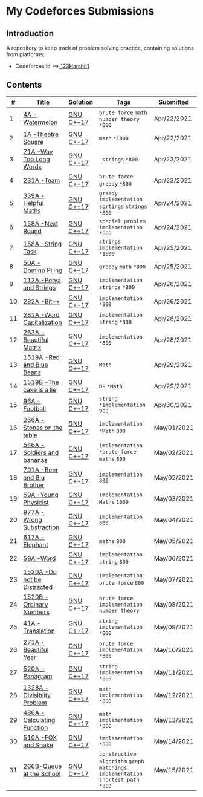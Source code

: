 # My Codeforces Submissions

## Introduction

A repository to keep track of problem solving practice, containing solutions from platforms:
* Codeforces id ==><a href="https://codeforces.com/profile/123Harshit1"> 123Harshit1</a>

## Contents

| # | Title | Solution | Tags | Submitted |
|---| ----- | -------- | ---- | --------- |
1 | [4A -Watermelon](https://codeforces.com/problemset/problem/4/A) | [GNU C++17](https://github.com/Harshit1123/Codeforces/blob/main/Solutions/1/4A_watermelon.cpp) | `brute force` `math` `number theory` `*800` | Apr/22/2021  | 
2 | [1A -Theatre Square](https://codeforces.com/contest/1/problem/A) | [GNU C++17](https://github.com/Harshit1123/Codeforces/blob/main/Solutions/1/1A_Theatre%20Square.cpp) |  `math`  `*1000` | Apr/22/2021  | 
3 | [71A -Way Too Long Words](https://codeforces.com/problemset/problem/71/A) | [GNU C++17](https://github.com/Harshit1123/Codeforces/blob/main/Solutions/2/71A.%20Way%20Too%20Long%20Words.cpp) |  ` strings`  `*800` | Apr/23/2021  | 
4 | [231A -Team](https://codeforces.com/problemset/problem/231/A) | [GNU C++17](https://github.com/Harshit1123/Codeforces/blob/main/Solutions/2/231A_team.cpp) |  `brute force`    `greedy`  `*800` | Apr/23/2021  | 
5 | [339A -Helpful Maths](https://codeforces.com/problemset/problem/339/A) | [GNU C++17](https://github.com/Harshit1123/Codeforces/blob/main/Solutions/3/339A_HelpfulMaths.cpp) |   `greedy`    `implementation`  `sortings`  `strings`   `*800` | Apr/24/2021  | 
6 | [158A -Next Round](https://codeforces.com/problemset/problem/158/A) | [GNU C++17](https://github.com/Harshit1123/Codeforces/blob/main/Solutions/3/158A_NextRound.cpp) |`special problem`   `implementation`  `*800` | Apr/24/2021  | 
7 | [158A -String Task](https://codeforces.com/problemset/problem/118/A) | [GNU C++17](https://github.com/Harshit1123/Codeforces/blob/main/Solutions/4/118A_SubstringTask.cpp) | `strings`   `implementation`  `*1000` | Apr/25/2021  | 
8 | [50A -Domino Piling](https://codeforces.com/problemset/problem/50/A) | [GNU C++17](https://github.com/Harshit1123/Codeforces/blob/main/Solutions/4/50A_DominoPiling.cpp) | `greedy`   `math`  `*800` | Apr/25/2021  | 
9 | [112A -Petya and Strings](https://codeforces.com/problemset/problem/112/A) | [GNU C++17](https://github.com/Harshit1123/Codeforces/blob/main/Solutions/5/112A_Petya_and_Strings.cpp) | `implementation` `strings`  `*800` | Apr/26/2021  |
10 | [282A -Bit++](https://codeforces.com/problemset/problem/282/A) | [GNU C++17](https://github.com/Harshit1123/Codeforces/blob/main/Solutions/5/282A_Btt%2B%2B.cpp) | `implementation` `*800` | Apr/26/2021  | 
11 | [281A -Word Capitalization](https://codeforces.com/problemset/problem/281/A) | [GNU C++17](https://github.com/Harshit1123/Codeforces/blob/main/Solutions/6/281A_WordCapitalization.cpp) | `implementation`  `string`    `*800` | Apr/28/2021  | 
12 | [263A -Beautiful Matrix](https://codeforces.com/contest/263/problem/A) | [GNU C++17](https://github.com/Harshit1123/Codeforces/blob/main/Solutions/6/263A_BeautifulMatrix.cpp) | `implementation` `*800` | Apr/28/2021  | 
13 | [1519A -Red and Blue Beans](https://codeforces.com/contest/1519/problem/A) | [GNU C++17](https://github.com/Harshit1123/Codeforces/blob/main/Solutions/7/1519A_Red%20and%20Blue%20Beans.cpp) | `Math`  | Apr/29/2021  | 
14 | [1519B -The cake is a lie](https://codeforces.com/contest/1519/problem/B) | [GNU C++17](https://github.com/Harshit1123/Codeforces/blob/main/Solutions/7/1519B_Cake%20is%20a%20Lie.cpp) | `DP` `*Math` | Apr/29/2021  | 
15 | [96A -Football](https://codeforces.com/problemset/problem/96/A) | [GNU C++17](https://github.com/Harshit1123/Codeforces/blob/main/Solutions/8/96A_Football.cpp) | `string` `*implementation`   `900`  | Apr/30/2021  | 
16 | [266A -Stones on the table](https://codeforces.com/problemset/problem/266/A) | [GNU C++17](https://github.com/Harshit1123/Codeforces/blob/main/Solutions/8/266A_Stones%20on%20the%20table.cpp) | `implementation` `*Math` `800` | May/01/2021  | 
17 | [546A -Soldiers and bananas](https://codeforces.com/problemset/problem/546/A) | [GNU C++17](https://github.com/Harshit1123/Codeforces/blob/main/Solutions/9/546A_Soldiers%20and%20Banana.cpp) | `implementation` `*brute force`  `maths`  `800` | May/02/2021  | 
18 | [791A -Beer and Big Brother](https://codeforces.com/problemset/problem/791/A) | [GNU C++17](https://github.com/Harshit1123/Codeforces/blob/main/Solutions/9/791A_Beer%20and%20big%20brother.cpp) | `implementation`  `800` | May/02/2021  | 
19 | [69A -Young Physicist](https://codeforces.com/problemset/problem/69/A) | [GNU C++17](https://github.com/Harshit1123/Codeforces/blob/main/Solutions/10/69A_Young%20Physicist.cpp) | `implementation` `Maths`  `1000` | May/03/2021  | 
20| [977A -Wrong Substraction](https://codeforces.com/problemset/problem/977/A) | [GNU C++17](https://github.com/Harshit1123/Codeforces/blob/main/Solutions/10/977A_Wrong%20Subtraction.cpp) | `implementation`  `800` | May/04/2021  | 
21| [617A -Elephant](https://codeforces.com/problemset/problem/617/A) | [GNU C++17](https://github.com/Harshit1123/Codeforces/blob/main/Solutions/11/617A_Elephant.cpp) | `maths`  `800` | May/05/2021  | 
22| [59A -Word](https://codeforces.com/problemset/problem/59/A) | [GNU C++17](https://github.com/Harshit1123/Codeforces/blob/main/Solutions/11/59A_Word.cpp) | `implementation` `string` `800` | May/06/2021  | 
23| [1520A -Do not be Distracted](https://codeforces.com/problemset/problem/1520/A) | [GNU C++17](https://github.com/Harshit1123/Codeforces/blob/main/Solutions/12/1520A_Do%20not%20be%20distracted.cpp) | `implementation` `brute force` `800` | May/07/2021  | 
24| [1520B -Ordinary Numbers](https://codeforces.com/problemset/problem/1520/B) | [GNU C++17](https://github.com/Harshit1123/Codeforces/blob/main/Solutions/12/1520B_Ordinary%20Numbers.cpp) | `brute force` `implementation` `number theory`  | May/08/2021  | 
25| [41A -Translation](https://codeforces.com/problemset/problem/41/A) | [GNU C++17](https://github.com/Harshit1123/Codeforces/blob/main/Solutions/13/41A_Translation.cpp) | `string` `implementation` `*800`  | May/09/2021  | 
26| [271A -Beautiful Year](https://codeforces.com/problemset/problem/271/A) | [GNU C++17](https://github.com/Harshit1123/Codeforces/blob/main/Solutions/13/271A_Beautiful%20Year.cpp) | `brute force` `implementation` `*800`  | May/10/2021  | 
27| [520A -Panagram](https://codeforces.com/problemset/problem/520/A) | [GNU C++17](https://github.com/Harshit1123/Codeforces/blob/main/Solutions/14/520A_Panagram.cpp) | `string` `implementation` `*800`  | May/11/2021  | 
28| [1328A -Divisiblity Problem](https://codeforces.com/problemset/problem/1328/A) |[GNU C++17](https://github.com/Harshit1123/Codeforces/blob/main/Solutions/14/1328A_Divisiblity%20Problem.cpp) | `math` `implementation` `*800`  | May/12/2021  | 
29| [486A -Calculating Function](https://codeforces.com/problemset/problem/486/A) |[GNU C++17](https://github.com/Harshit1123/Codeforces/blob/main/Solutions/15/486A_Calculating%20Function.cpp) | `math` `implementation` `*800`  | May/13/2021  | 
30| [510A -FOX and Snake](https://codeforces.com/problemset/problem/510/A) |[GNU C++17](https://github.com/Harshit1123/Codeforces/blob/main/Solutions/16/510A_Fox%20and%20Snake.cpp) | `implementation` `*800`  | May/14/2021  | 
31| [266B-Queue at the School](https://codeforces.com/problemset/problem/266/B) |[GNU C++17](https://github.com/Harshit1123/Codeforces/blob/main/Solutions/17/266B_Queue%20at%20School.cpp) | `constructive algorithm` `graph matchings`  `implementation`  `shortest path` `*800`  | May/15/2021  | 





